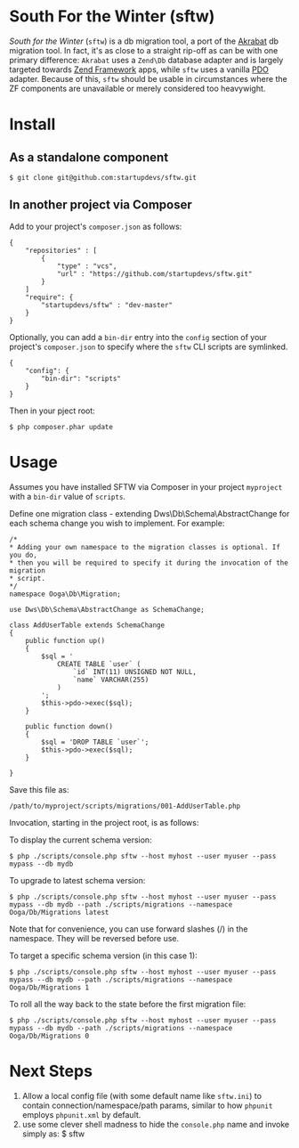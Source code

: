 South For the Winter (sftw)
===========================

*South for the Winter* (`sftw`) is a db migration tool, a port of the
[Akrabat](https://github.com/akrabat/Akrabat) db migration tool. In fact, it's as close
to a straight rip-off as can be with one primary difference: `Akrabat` uses a 
`Zend\Db` database adapter and is largely targeted towards 
[Zend Framework](http://framework.zend.com/) apps, while `sftw` uses a vanilla 
[PDO](http://www.php.net/manual/en/book.pdo.php) adapter. Because of this, `sftw` 
should be usable in circumstances where the ZF components are unavailable or 
merely considered too heavywight.

Install
=======

As a standalone component
-------------------------

```
$ git clone git@github.com:startupdevs/sftw.git
```

In another project via Composer
-------------------------------

Add to your project's `composer.json` as follows:
```
{
	"repositories" : [
		{
			"type" : "vcs",
			"url" : "https://github.com/startupdevs/sftw.git"
		}
	]
	"require": {
		"startupdevs/sftw" : "dev-master"
	}
}
```

Optionally, you can add a `bin-dir` entry into the `config` section of your 
project's `composer.json` to specify where the `sftw` CLI scripts are symlinked.

```
{
    "config": {
        "bin-dir": "scripts"
    }	
}
```

Then in your pject root:

	$ php composer.phar update

Usage
=====

Assumes you have installed SFTW via Composer in your project `myproject` with a `bin-dir`
value of `scripts`.

Define one migration class - extending Dws\Db\Schema\AbstractChange for each schema 
change you wish to implement. For example:

```
/*
* Adding your own namespace to the migration classes is optional. If you do,
* then you will be required to specify it during the invocation of the migration
* script.
*/
namespace Ooga\Db\Migration;

use Dws\Db\Schema\AbstractChange as SchemaChange;

class AddUserTable extends SchemaChange
{
	public function up()
	{
		$sql = '
			CREATE TABLE `user` (
				`id` INT(11) UNSIGNED NOT NULL,
				`name` VARCHAR(255)
			)
		';
		$this->pdo->exec($sql);	
	}

	public function down()
	{
		$sql = 'DROP TABLE `user`';
		$this->pdo->exec($sql);
	}

}
```

Save this file as:

	/path/to/myproject/scripts/migrations/001-AddUserTable.php

Invocation, starting in the project root, is as follows:

To display the current schema version:

    $ php ./scripts/console.php sftw --host myhost --user myuser --pass mypass --db mydb

To upgrade to latest schema version:

    $ php ./scripts/console.php sftw --host myhost --user myuser --pass mypass --db mydb --path ./scripts/migrations --namespace Ooga/Db/Migrations latest

Note that for convenience, you can use forward slashes (/) in the namespace. They will be reversed before use.

To target a specific schema version (in this case 1):

    $ php ./scripts/console.php sftw --host myhost --user myuser --pass mypass --db mydb --path ./scripts/migrations --namespace Ooga/Db/Migrations 1

To roll all the way back to the state before the first migration file:

    $ php ./scripts/console.php sftw --host myhost --user myuser --pass mypass --db mydb --path ./scripts/migrations --namespace Ooga/Db/Migrations 0

Next Steps
==========

1. Allow a local config file (with some default name like `sftw.ini`) to contain 
connection/namespace/path params, similar to how `phpunit` employs `phpunit.xml` 
by default.
2. use some clever shell madness to hide the `console.php` name and invoke simply as:
	$ sftw <params> <args>
